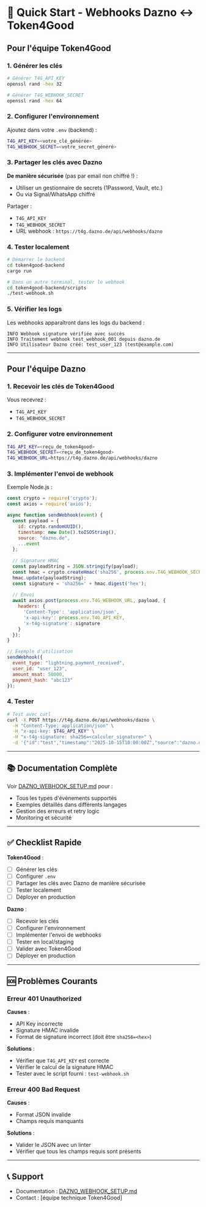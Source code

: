 # 🚀 Quick Start - Webhooks Dazno ↔ Token4Good

## Pour l'équipe Token4Good

### 1. Générer les clés

```bash
# Générer T4G_API_KEY
openssl rand -hex 32

# Générer T4G_WEBHOOK_SECRET
openssl rand -hex 64
```

### 2. Configurer l'environnement

Ajoutez dans votre `.env` (backend) :

```bash
T4G_API_KEY=<votre_clé_générée>
T4G_WEBHOOK_SECRET=<votre_secret_généré>
```

### 3. Partager les clés avec Dazno

**De manière sécurisée** (pas par email non chiffré !) :
- Utiliser un gestionnaire de secrets (1Password, Vault, etc.)
- Ou via Signal/WhatsApp chiffré

Partager :
- `T4G_API_KEY`
- `T4G_WEBHOOK_SECRET`
- URL webhook : `https://t4g.dazno.de/api/webhooks/dazno`

### 4. Tester localement

```bash
# Démarrer le backend
cd token4good-backend
cargo run

# Dans un autre terminal, tester le webhook
cd token4good-backend/scripts
./test-webhook.sh
```

### 5. Vérifier les logs

Les webhooks apparaîtront dans les logs du backend :

```
INFO Webhook signature vérifiée avec succès
INFO Traitement webhook test_webhook_001 depuis dazno.de
INFO Utilisateur Dazno créé: test_user_123 (test@example.com)
```

---

## Pour l'équipe Dazno

### 1. Recevoir les clés de Token4Good

Vous recevrez :
- `T4G_API_KEY`
- `T4G_WEBHOOK_SECRET`

### 2. Configurer votre environnement

```bash
T4G_API_KEY=<reçu_de_token4good>
T4G_WEBHOOK_SECRET=<reçu_de_token4good>
T4G_WEBHOOK_URL=https://t4g.dazno.de/api/webhooks/dazno
```

### 3. Implémenter l'envoi de webhook

Exemple Node.js :

```javascript
const crypto = require('crypto');
const axios = require('axios');

async function sendWebhook(event) {
  const payload = {
    id: crypto.randomUUID(),
    timestamp: new Date().toISOString(),
    source: "dazno.de",
    ...event
  };
  
  // Signature HMAC
  const payloadString = JSON.stringify(payload);
  const hmac = crypto.createHmac('sha256', process.env.T4G_WEBHOOK_SECRET);
  hmac.update(payloadString);
  const signature = 'sha256=' + hmac.digest('hex');
  
  // Envoi
  await axios.post(process.env.T4G_WEBHOOK_URL, payload, {
    headers: {
      'Content-Type': 'application/json',
      'x-api-key': process.env.T4G_API_KEY,
      'x-t4g-signature': signature
    }
  });
}

// Exemple d'utilisation
sendWebhook({
  event_type: "lightning.payment_received",
  user_id: "user_123",
  amount_msat: 50000,
  payment_hash: "abc123"
});
```

### 4. Tester

```bash
# Test avec curl
curl -X POST https://t4g.dazno.de/api/webhooks/dazno \
  -H "Content-Type: application/json" \
  -H "x-api-key: $T4G_API_KEY" \
  -H "x-t4g-signature: sha256=<calculer_signature>" \
  -d '{"id":"test","timestamp":"2025-10-15T10:00:00Z","source":"dazno.de","event_type":"user.created","user_id":"test","email":"test@test.com"}'
```

---

## 📚 Documentation Complète

Voir [DAZNO_WEBHOOK_SETUP.md](./DAZNO_WEBHOOK_SETUP.md) pour :
- Tous les types d'événements supportés
- Exemples détaillés dans différents langages
- Gestion des erreurs et retry logic
- Monitoring et sécurité

---

## ✅ Checklist Rapide

**Token4Good** :
- [ ] Générer les clés
- [ ] Configurer `.env`
- [ ] Partager les clés avec Dazno de manière sécurisée
- [ ] Tester localement
- [ ] Déployer en production

**Dazno** :
- [ ] Recevoir les clés
- [ ] Configurer l'environnement
- [ ] Implémenter l'envoi de webhooks
- [ ] Tester en local/staging
- [ ] Valider avec Token4Good
- [ ] Déployer en production

---

## 🆘 Problèmes Courants

### Erreur 401 Unauthorized

**Causes** :
- API Key incorrecte
- Signature HMAC invalide
- Format de signature incorrect (doit être `sha256=<hex>`)

**Solutions** :
- Vérifier que `T4G_API_KEY` est correcte
- Vérifier le calcul de la signature HMAC
- Tester avec le script fourni : `test-webhook.sh`

### Erreur 400 Bad Request

**Causes** :
- Format JSON invalide
- Champs requis manquants

**Solutions** :
- Valider le JSON avec un linter
- Vérifier que tous les champs requis sont présents

---

## 📞 Support

- Documentation : [DAZNO_WEBHOOK_SETUP.md](./DAZNO_WEBHOOK_SETUP.md)
- Contact : [équipe technique Token4Good]

